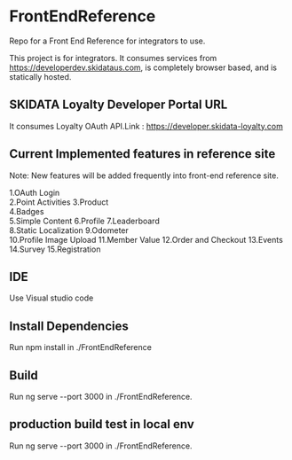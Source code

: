 # FrontEndReference
Repo for a Front End Reference for integrators to use.

This project is for integrators. It consumes services from https://developerdev.skidataus.com, is completely browser based, and is statically hosted.

## SKIDATA Loyalty Developer Portal URL
It consumes Loyalty OAuth API.Link : https://developer.skidata-loyalty.com

## Current Implemented features in reference site
Note: New features will be added frequently into front-end reference site.

1.OAuth Login  
2.Point Activities
3.Product  
4.Badges  
5.Simple Content
6.Profile
7.Leaderboard  
8.Static Localization
9.Odometer  
10.Profile Image Upload
11.Member Value
12.Order and Checkout
13.Events
14.Survey
15.Registration

## IDE
Use Visual studio code

## Install Dependencies
Run npm install in ./FrontEndReference

## Build
Run ng serve --port 3000 in ./FrontEndReference.

## production build test in local env
Run ng serve --port 3000 in ./FrontEndReference.
